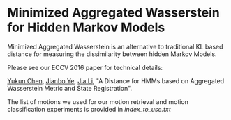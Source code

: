 Minimized Aggregated Wasserstein for Hidden Markov Models
===========
Minimized Aggregated Wasserstein is an alternative to traditional KL based distance for measuring the dissimilarity between hidden Markov Models.

Please see our ECCV 2016 paper for technical details:

[Yukun Chen](http://www.personal.psu.edu/yzc147), [Jianbo Ye](http://www.personal.psu.edu/jxy198), [Jia Li](stat.psu.edu/~jiali/), "A Distance for HMMs based on Aggregated Wasserstein Metric and State Registration".

The list of motions we used for our motion retrieval and motion classification experiments is provided in *index_to_use.txt*